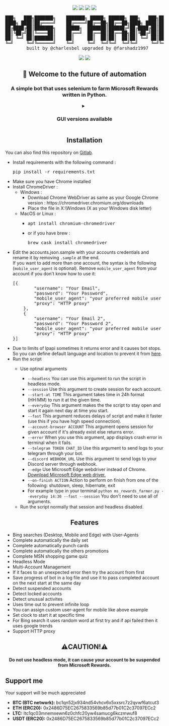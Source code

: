 <p align="center">
  <img src="https://forthebadge.com/images/badges/made-with-python.svg"/>
  <img src="http://ForTheBadge.com/images/badges/built-by-developers.svg"/>
  <img src="http://ForTheBadge.com/images/badges/uses-git.svg"/>
  <img src="http://ForTheBadge.com/images/badges/built-with-love.svg"/>
</p>

<pre align="center">
███╗   ███╗███████╗    ███████╗ █████╗ ██████╗ ███╗   ███╗███████╗██████╗ 
████╗ ████║██╔════╝    ██╔════╝██╔══██╗██╔══██╗████╗ ████║██╔════╝██╔══██╗
██╔████╔██║███████╗    █████╗  ███████║██████╔╝██╔████╔██║█████╗  ██████╔╝
██║╚██╔╝██║╚════██║    ██╔══╝  ██╔══██║██╔══██╗██║╚██╔╝██║██╔══╝  ██╔══██╗
██║ ╚═╝ ██║███████║    ██║     ██║  ██║██║  ██║██║ ╚═╝ ██║███████╗██║  ██║
╚═╝     ╚═╝╚══════╝    ╚═╝     ╚═╝  ╚═╝╚═╝  ╚═╝╚═╝     ╚═╝╚══════╝╚═╝  ╚═╝
        built by @charlesbel upgraded by @farshadz1997      version 2.0
</pre>

<p align="center">
  <img src="https://img.shields.io/badge/Maintained%3F-yes-green.svg?style=for-the-badge"/>
  <img src="https://img.shields.io/badge/License-MIT-blue.svg?style=for-the-badge"/>
</p>

<h2 align="center">👋 Welcome to the future of automation</h2>
<h3 align="center">A simple bot that uses selenium to farm Microsoft Rewards written in Python.</h3>
<details align="center">
  <summary><h3>GUI versions available</h3></summary>
  <details>
    <summary><h4><a href="https://github.com/farshadz1997/Microsoft-Rewards-bot-GUI">PyQt5 version of bot</a></h4></summary>
    <img src="https://user-images.githubusercontent.com/60227955/206023577-f933334c-edf3-49fe-b30e-12d806847ab7.png"</img>
  </details>
  <details>
    <summary><h4><a href="https://github.com/farshadz1997/Microsoft-Rewards-bot-GUI-V2">⭐️New version powered by Flet framework⭐️</a></summary>
    <img src="https://user-images.githubusercontent.com/60227955/218319443-3f5ea317-e759-4e4c-a847-926b240e2806.png"</img>
  </details>
</details>

<h2 align="center">Installation</h2>
<p allign="center">You can also find this repository on <a href="https://gitlab.com/farshadzargary1997/Microsoft-Rewards-bot">Gitlab</a>.</p>
<p align="center">
  <ul>
    <li>Install requirements with the following command : <pre>pip install -r requirements.txt</pre></li>
    <li>Make sure you have Chrome installed</li>
    <li>Install ChromeDriver :<ul>
      <li>Windows :<ul>
        <li>Download Chrome WebDriver as same as your Google Chrome version : https://chromedriver.chromium.org/downloads</li>
        <li>Place the file in X:\Windows (X as your Windows disk letter)</li>
      </ul>
      <li>MacOS or Linux :<ul>
        <li><pre>apt install chromium-chromedriver</pre></li>
        <li>or if you have brew : <pre>brew cask install chromedriver</pre></li>
      </ul>
    </ul></li>
    <li>Edit the accounts.json.sample with your accounts credentials and rename it by removing <code>.sample</code> at the end.<br/>
    If you want to add more than one account, the syntax is the following (<code>mobile_user_agent</code> is optional).
    Remove <code>mobile_user_agent</code> from your account if you don't know how to use it:<pre>[{
        "username": "Your Email",
        "password": "Your Password",
        "mobile_user_agent": "your preferred mobile user agent",
        "proxy": "HTTP proxy"
    },
    {
        "username": "Your Email 2",
        "password": "Your Password 2",
        "mobile_user_agent": "your preferred mobile user agent",
        "proxy": "HTTP proxy"
}]</pre></li>
    <li>Due to limits of Ipapi sometimes it returns error and it causes bot stops. So you can define default language and location to prevent it from 
      <a href="https://github.com/farshadz1997/Microsoft-Rewards-bot/blob/479b2d4b25761d245dc6b3519627162a44d8f85b/ms_rewards_farmer.py#L367">here</a>.</li>
    <li>Run the script</li>
      <ul>
        <li>Use optinal arguments</li>
          <ul>
            <li><code>--headless</code> You can use this argument to run the script in headless mode.</li>
            <li><code>--session</code> Use this argument to create session for each account.</li>
            <li><code>--start-at TIME</code> This argument takes time in 24h format (HH:MM) to run it at the given time.</li>
            <li><code>--everyday</code> This argument makes the the script to stay open and start it again next day at time you start.</li>
            <li><code>--fast</code> This argument reduces delays of script and make it faster (use this if you have high speed connection).</li>
            <li><code>--account-browser ACCOUNT</code> This argument opens session for given account if it's already exist else returns error.</li>  
            <li><code>--error</code> When you use this argument, app displays crash error in terminal when it fails.</li>
            <li><code>--telegram TOKEN CHAT_ID</code> Use this argument to send logs to your telegram through your bot.</li>
            <li><code>--discord WEBHOOK_URL</code> Use this argument to send logs to your Discord server through webhook.</li>
            <li><code>--edge</code> Use Microsoft Edge webdriver instead of Chrome.<a href="https://developer.microsoft.com/en-us/microsoft-edge/tools/webdriver/"> Download Microsoft Edge web driver.</a></li>
            <li><code>--on-finish ACTION</code> Action to perform on finish from one of the following: shutdown, sleep, hibernate, exit</li>
            <li>For example type in your terminal <code>python ms_rewards_farmer.py --everyday 14:30 --fast --session</code> You don't need to use all of arguments.</li>
          </ul>
        <li>Run the script normally that session and headless disabled.</li>
      </ul>
   </ul>
</p>

<h2 align="center">Features</h2>
<p align="center">
<ul>
  <li>Bing searches (Desktop, Mobile and Edge) with User-Agents</li>
  <li>Complete automatically the daily set</li>
  <li>Complete automatically punch cards</li>
  <li>Complete automatically the others promotions</li>
  <li>Complete MSN shopping game quiz</li>
  <li>Headless Mode</li>
  <li>Multi-Account Management</li>
  <li>If it faces to an unexpected error then try the account from first</li>  
  <li>Save progress of bot in a log file and use it to pass completed account on the next start at the same day</li>
  <li>Detect suspended accounts</li>
  <li>Detect locked accounts</li>
  <li>Detect unusual activites</li>
  <li>Uses time out to prevent infinite loop</li>
  <li>You can assign custom user-agent for mobile like above example</li>
  <li>Set clock to start it at specific time</li>
  <li>For Bing search it uses random word at first try and if api failed then it uses google trends</li>
  <li>Support HTTP proxy</li>
</ul>
</p>
<h2 align="center">⚠️CAUTION!⚠️</h2>
<p align="center">
  <h4 align="center">Do not use headless mode, it can cause your account to be suspended from Microsoft Rewards.</h4>
  
 ## Support me
Your support will be much appreciated

  - <b>BTC (BTC network):</b> bc1qn52jx934nd54vhcv6x5xxsrc7z2qvwf6atcut3
  - <b>ETH (ERC20):</b> 0x2486D75EC2675833569b85d77b01C2c37097ECc2
  - <b>LTC:</b> ltc1qc03mnemxewn6z0chfc20yw4samucg6kczmwuf8
  - <b>USDT (ERC20):</b> 0x2486D75EC2675833569b85d77b01C2c37097ECc2
